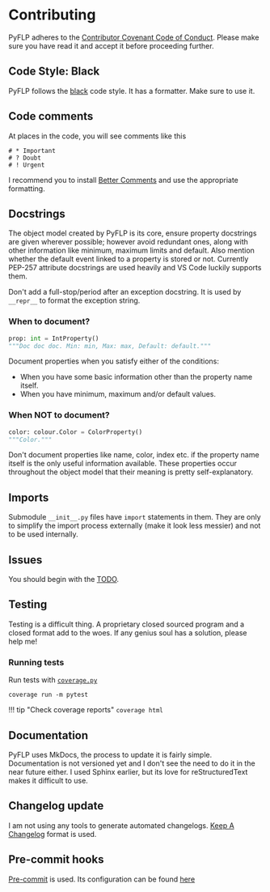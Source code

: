 # Contributing

PyFLP adheres to the [Contributor Covenant Code of Conduct][covenant].
Please make sure you have read it and accept it before proceeding further.

## Code Style: Black

PyFLP follows the [black](https://github.com/psf/black) code style. It has a
formatter. Make sure to use it.

## Code comments

At places in the code, you will see comments like this

```
# * Important
# ? Doubt
# ! Urgent
```

I recommend you to install [Better Comments][better-comments] and use the
appropriate formatting.

## Docstrings

The object model created by PyFLP is its core, ensure property docstrings are
given wherever possible; however avoid redundant ones, along with other
information like minimum, maximum limits and default. Also mention whether the
default event linked to a property is stored or not. Currently PEP-257 attribute
docstrings are used heavily and VS Code luckily supports them.

Don't add a full-stop/period after an exception docstring. It is used by
`__repr__` to format the exception string.

### When to document?

```Python
prop: int = IntProperty()
"""Doc doc doc. Min: min, Max: max, Default: default."""
```

Document properties when you satisfy either of the conditions:

- When you have some basic information other than the property name itself.
- When you have minimum, maximum and/or default values.

### When NOT to document?

```Python
color: colour.Color = ColorProperty()
"""Color."""
```

Don't document properties like name, color, index etc. if the property name
itself is the only useful information available. These properties occur
throughout the object model that their meaning is pretty self-explanatory.

## Imports

Submodule `__init__.py` files have `import` statements in them. They are only
to simplify the import process externally (make it look less messier) and not
to be used internally.

## Issues

You should begin with the [TODO](https://github.com/demberto/PyFLP/blob/master/TODO.md).

## Testing

Testing is a difficult thing. A proprietary closed sourced program and a closed
format add to the woes. If any genius soul has a solution, please help me!

### Running tests

Run tests with [`coverage.py`](https://github.com/nedbat/coveragepy)

```
coverage run -m pytest
```

!!! tip "Check coverage reports"
    `coverage html`

## Documentation

PyFLP uses MkDocs, the process to update it is fairly simple. Documentation is
not versioned yet and I don't see the need to do it in the near future either.
I used Sphinx earlier, but its love for reStructuredText makes it difficult to
use.

## Changelog update

I am not using any tools to generate automated changelogs.
[Keep A Changelog](https://keepachangelog.com/) format is used.

## Pre-commit hooks

[Pre-commit](https://pre-commit.com/) is used. Its configuration can be found
[here](https://github.com/demberto/PyFLP/blob/master/.pre-commit-config.yaml)

<!-- LINKS -->

[better-comments]: https://marketplace.visualstudio.com/items?itemName=aaron-bond.better-comments
[covenant]: https://github.com/demberto/PyFLP/blob/master/CODE_OF_CONDUCT.md
